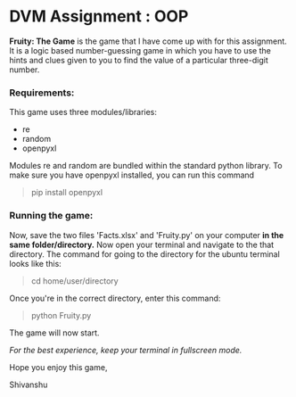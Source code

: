 # DVM Assignment : OOP

**Fruity: The Game** is the game that I have come up with for this assignment. It is a logic based number-guessing game in which you have to use the hints and clues given to you to find the value of a particular three-digit number.

### Requirements:

This game uses three modules/libraries:
- re
- random
- openpyxl

Modules re and random are bundled within the standard python library.
To make sure you have openpyxl installed, you can run this command

> pip install openpyxl

### Running the game:

Now, save the two files 'Facts.xlsx' and 'Fruity.py' on your computer **in the same folder/directory.** Now open your terminal and navigate to the that directory. The command for going to the directory for the ubuntu terminal looks like this:

> cd home/user/directory

Once you're in the correct directory, enter this command:

> python Fruity.py

The game will now start.

*For the best experience, keep your terminal in fullscreen mode.*

Hope you enjoy this game,

Shivanshu
